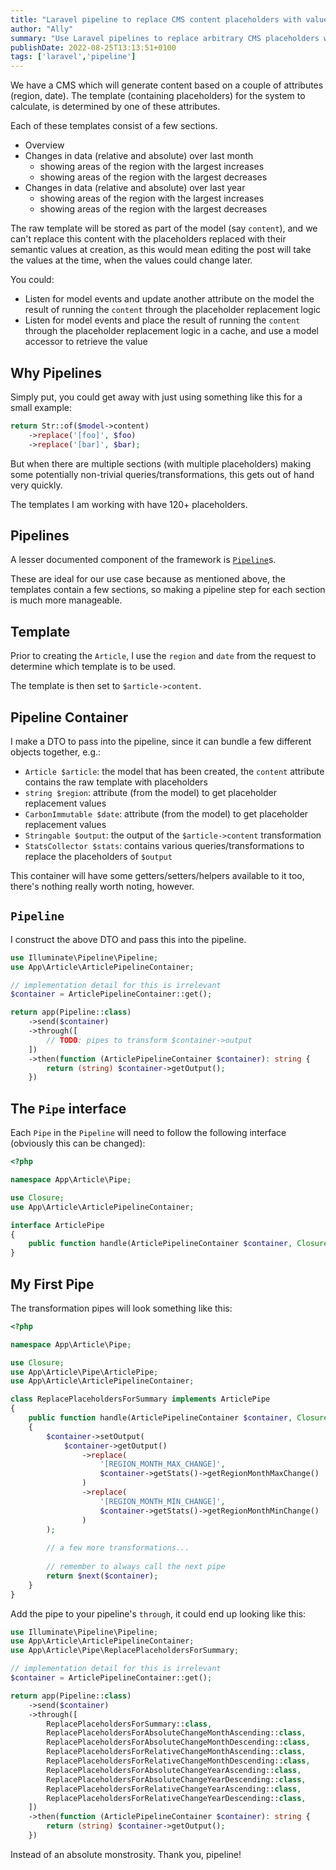```yaml
---
title: "Laravel pipeline to replace CMS content placeholders with values"
author: "Ally"
summary: "Use Laravel pipelines to replace arbitrary CMS placeholders with computed values using a model's accessor"
publishDate: 2022-08-25T13:13:51+0100
tags: ['laravel','pipeline']
---
```


We have a CMS which will generate content based on a couple of attributes (region, date). The template (containing placeholders) for the system to calculate, is determined by one of these attributes.

Each of these templates consist of a few sections.

* Overview
* Changes in data (relative and absolute) over last month
  * showing areas of the region with the largest increases
  * showing areas of the region with the largest decreases
* Changes in data (relative and absolute) over last year
  * showing areas of the region with the largest increases
  * showing areas of the region with the largest decreases

The raw template will be stored as part of the model (say `content`), and we can't replace this content with the placeholders replaced with their semantic values at creation, as this would mean editing the post will take the values at the time, when the values could change later.

You could:

* Listen for model events and update another attribute on the model the result of running the `content` through the placeholder replacement logic
* Listen for model events and place the result of running the `content` through the placeholder replacement logic in a cache, and use a model accessor to retrieve the value

## Why Pipelines

Simply put, you could get away with just using something like this for a small example:

```php
return Str::of($model->content)
    ->replace('[foo]', $foo)
    ->replace('[bar]', $bar);
```

But when there are multiple sections (with multiple placeholders) making some potentially non-trivial queries/transformations, this gets out of hand very quickly.

The templates I am working with have 120+ placeholders.

## Pipelines

A lesser documented component of the framework is [`Pipeline`](https://jeffochoa.me/understanding-laravel-pipelines)s.

These are ideal for our use case because as mentioned above, the templates contain a few sections, so making a pipeline step for each section is much more manageable.

## Template

Prior to creating the `Article`, I use the `region` and `date` from the request to determine which template is to be used.

The template is then set to `$article->content`.

## Pipeline Container

I make a DTO to pass into the pipeline, since it can bundle a few different objects together, e.g.:

* `Article $article`: the model that has been created, the `content` attribute contains the raw template with placeholders
* `string $region`: attribute (from the model) to get placeholder replacement values
* `CarbonImmutable $date`: attribute (from the model) to get placeholder replacement values
* `Stringable $output`: the output of the `$article->content` transformation
* `StatsCollector $stats`: contains various queries/transformations to replace the placeholders of `$output`

This container will have some getters/setters/helpers available to it too, there's nothing really worth noting, however.

## `Pipeline`

I construct the above DTO and pass this into the pipeline.

```php
use Illuminate\Pipeline\Pipeline;
use App\Article\ArticlePipelineContainer;

// implementation detail for this is irrelevant
$container = ArticlePipelineContainer::get();

return app(Pipeline::class)
    ->send($container)
    ->through([
        // TODO: pipes to transform $container->output
    ])
    ->then(function (ArticlePipelineContainer $container): string {
        return (string) $container->getOutput();
    })
```

## The `Pipe` interface

Each `Pipe` in the `Pipeline` will need to follow the following interface (obviously this can be changed):

```php
<?php

namespace App\Article\Pipe;

use Closure;
use App\Article\ArticlePipelineContainer;

interface ArticlePipe
{
    public function handle(ArticlePipelineContainer $container, Closure $next);
}
```

## My First Pipe

The transformation pipes will look something like this:

```php
<?php

namespace App\Article\Pipe;

use Closure;
use App\Article\Pipe\ArticlePipe;
use App\Article\ArticlePipelineContainer;

class ReplacePlaceholdersForSummary implements ArticlePipe
{
    public function handle(ArticlePipelineContainer $container, Closure $next)
    {
        $container->setOutput(
            $container->getOutput()
                ->replace(
                    '[REGION_MONTH_MAX_CHANGE]',
                    $container->getStats()->getRegionMonthMaxChange()
                )
                ->replace(
                    '[REGION_MONTH_MIN_CHANGE]',
                    $container->getStats()->getRegionMonthMinChange()
                )
        );
        
        // a few more transformations...
        
        // remember to always call the next pipe
        return $next($container);
    }
}
```

Add the pipe to your pipeline's `through`, it could end up looking like this:

```php
use Illuminate\Pipeline\Pipeline;
use App\Article\ArticlePipelineContainer;
use App\Article\Pipe\ReplacePlaceholdersForSummary;

// implementation detail for this is irrelevant
$container = ArticlePipelineContainer::get();

return app(Pipeline::class)
    ->send($container)
    ->through([
        ReplacePlaceholdersForSummary::class,
        ReplacePlaceholdersForAbsoluteChangeMonthAscending::class,
        ReplacePlaceholdersForAbsoluteChangeMonthDescending::class,
        ReplacePlaceholdersForRelativeChangeMonthAscending::class,
        ReplacePlaceholdersForRelativeChangeMonthDescending::class,
        ReplacePlaceholdersForAbsoluteChangeYearAscending::class,
        ReplacePlaceholdersForAbsoluteChangeYearDescending::class,
        ReplacePlaceholdersForRelativeChangeYearAscending::class,
        ReplacePlaceholdersForRelativeChangeYearDescending::class,
    ])
    ->then(function (ArticlePipelineContainer $container): string {
        return (string) $container->getOutput();
    })
```

Instead of an absolute monstrosity. Thank you, pipeline!
